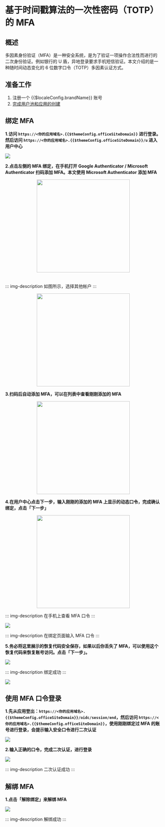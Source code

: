 # 基于时间戳算法的一次性密码（TOTP）的 MFA

## 概述

多因素身份验证（MFA）是一种安全系统，是为了验证一项操作合法性而进行的二次身份验证。例如银行的 U 盾，异地登录要求手机短信验证。本文介绍的是一种随时间动态变化的 6 位数字口令（TOTP）多因素认证方式。

## 准备工作

1. <a :href="`${$themeConfig.consoleDomain}`">注册一个 {{$localeConfig.brandName}} 账号</a>
2. [完成用户池和应用的创建](/guides/basics/authenticate-first-user/use-hosted-login-page.md)

## 绑定 MFA

**1.访问 `https://<你的应用域名>.{{$themeConfig.officeSiteDomain}}` 进行登录。然后访问 `https://<你的应用域名>.{{$themeConfig.officeSiteDomain}}/u` 进入用户中心**

![](./images/1-1.png)

**2.点击左侧的 MFA 绑定，在手机打开 Google Authenticator / Microsoft Authenticator 扫码添加 MFA。本文使用 Microsoft Authenticator 添加 MFA**

<img src="./images/1-2.png" style="margin-top: 20px; width: 300px; margin: 0 auto; display: block;" class="md-img-padding" />

<div style="height: 20px;"></div>

::: img-description
如图所示，选择其他帐户
:::

<img src="./images/1-3.png" style="margin-top: 20px; width: 300px; margin: 0 auto; display: block;" class="md-img-padding" />

**3.扫码后自动添加 MFA，可以在列表中查看刚刚添加的 MFA**

<img src="./images/1-4.png" style="margin-top: 20px; width: 300px; margin: 0 auto; display: block;" class="md-img-padding" />

**4.在用户中心点击下一步，输入刚刚的添加的 MFA 上显示的动态口令，完成确认绑定，点击「下一步」**

<img src="./images/1-5.png" style="margin-top: 20px; width: 300px; margin: 0 auto; display: block;" class="md-img-padding" />

::: img-description
在手机上查看 MFA 口令
:::

![](./images/1-6.png)

::: img-description
在绑定页面输入 MFA 口令
:::

**5.务必将这里展示的恢复代码安全保存，如果以后你丢失了 MFA，可以使用这个恢复代码来恢复账号访问。点击「下一步」。**

![](./images/1-7.png)

::: img-description
绑定成功
:::

![](./images/1-8.png)
## 使用 MFA 口令登录

**1.先从应用登出：`https://<你的应用域名>.{{$themeConfig.officeSiteDomain}}/oidc/session/end`，然后访问 `https://<你的应用域名>.{{$themeConfig.officeSiteDomain}}`，使用刚刚绑定过 MFA 的账号进行登录，会提示输入安全口令进行二次认证**

![](./images/2-1.png)

**2.输入正确的口令，完成二次认证，进行登录**

![](./images/2-2.png)

::: img-description
二次认证成功
:::

## 解绑 MFA

**1.点击「解除绑定」来解绑 MFA**

![](./images/3-1.png)

::: img-description
解绑成功
:::
